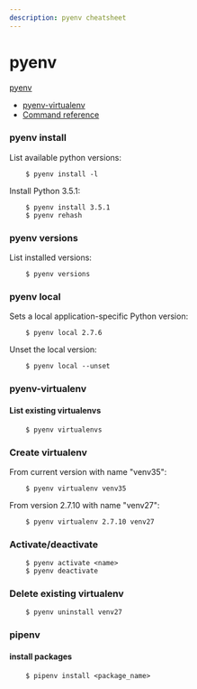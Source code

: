 ```yaml
---
description: pyenv cheatsheet
---
```


# pyenv

[pyenv](https://github.com/yyuu/pyenv)

* [pyenv-virtualenv](https://github.com/yyuu/pyenv-virtualenv)
* [Command reference](https://github.com/yyuu/pyenv/blob/master/COMMANDS.md)

### pyenv install

List available python versions:

```text
    $ pyenv install -l
```

Install Python 3.5.1:

```text
    $ pyenv install 3.5.1
    $ pyenv rehash
```

### pyenv versions

List installed versions:

```text
    $ pyenv versions
```

### pyenv local

Sets a local application-specific Python version:

```text
    $ pyenv local 2.7.6
```

Unset the local version:

```text
    $ pyenv local --unset
```

### pyenv-virtualenv

#### List existing virtualenvs

```text
    $ pyenv virtualenvs
```

### Create virtualenv

From current version with name "venv35":

```text
    $ pyenv virtualenv venv35
```

From version 2.7.10 with name "venv27":

```text
    $ pyenv virtualenv 2.7.10 venv27
```

### Activate/deactivate

```text
    $ pyenv activate <name>
    $ pyenv deactivate
```

### Delete existing virtualenv

```text
    $ pyenv uninstall venv27
```

### pipenv

#### install packages

```text
    $ pipenv install <package_name>
```



